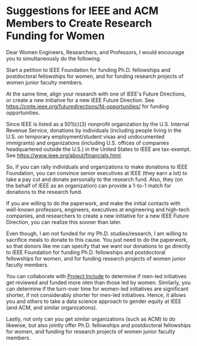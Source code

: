#	Suggestions for IEEE and ACM Members to Create Research Funding for Women

Dear Women Engineers, Researchers, and Professors, I would encourage you to simultaneously do the following.

Start a petition to IEEE Foundation for funding Ph.D. fellowships and postdoctoral fellowships for women, and for funding research projects of women junior faculty members.

At the same time, align your research with one of IEEE's Future Directions, or create a new initiative for a new IEEE Future Direction. See https://cmte.ieee.org/futuredirections/fd-opportunities/ for funding opportunities.

Since IEEE is listed as a 501(c)(3) nonprofit organization by the U.S. Internal Revenue Service, donations by individuals (including people living in the U.S. on temporary employment/student visas and undocumented immigrants) and organizations (including U.S. offices of companies headquartered outside the U.S.) in the United States to IEEE are tax-exempt. See https://www.ieee.org/about/financials.html.

So, if you can rally individuals and organizations to make donations to IEEE Foundation, you can convince senior executives at IEEE (they earn a lot) to take a pay cut and donate personally to the research fund. Also, they (on the behalf of IEEE as an organization) can provide a 1-to-1 match for donations to the research fund.

If you are willing to do the paperwork, and make the initial contacts with well-known professors, engineers, executives at engineering and high-tech companies, and researchers to create a new initiative for a new IEEE Future Direction, you can realize this sooner than later.

Even though, I am not funded for my Ph.D. studies/research, I am willing to sacrifice meals to donate to this cause. You just need to do the paperwork, so that donors like me can specify that we want our donations to go directly to IEEE Foundation for funding Ph.D. fellowships and postdoctoral fellowships for women, and for funding research projects of women junior faculty members.

You can collaborate with [Project Include](https://projectinclude.org/) to determine if men-led initiatives get reviewed and funded more oten than those led by women. Similarly, you can determine if the turn-over time for women-led initiatives are significant shorter, if not considerably shorter for men-led initiatives. Hence, it allows you and others to take a data science approach to gender equity at IEEE (and ACM, and similar organizations). 

Lastly, not only can you get similar organizations (such as ACM) to do likewise, but also jointly offer Ph.D. fellowships and postdoctoral fellowships for women, and funding for research projects of women junior faculty members.

